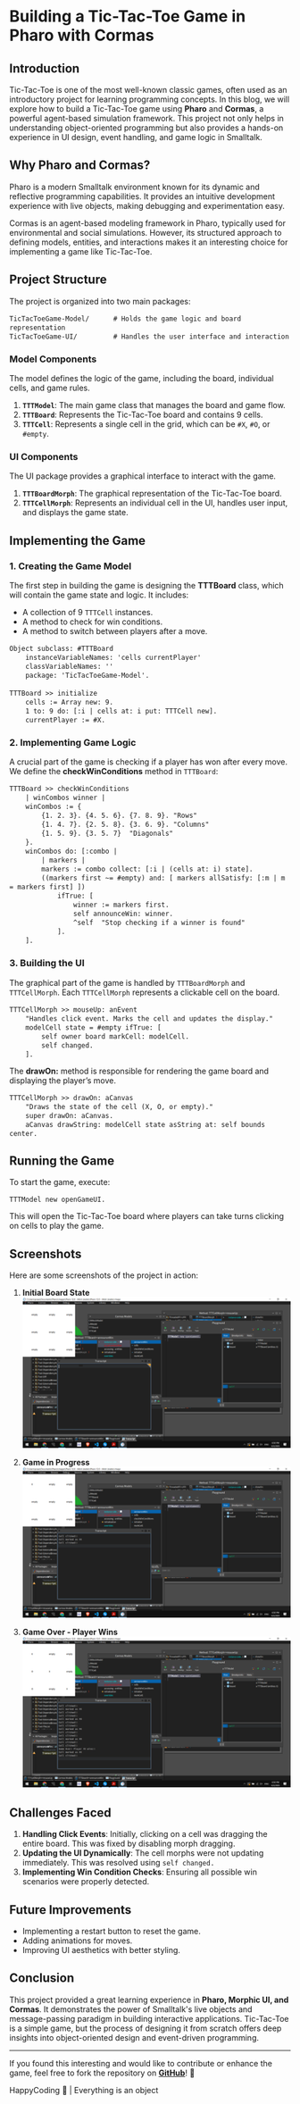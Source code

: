 # Building a Tic-Tac-Toe Game in Pharo with Cormas

## Introduction
Tic-Tac-Toe is one of the most well-known classic games, often used as an introductory project for learning programming concepts. In this blog, we will explore how to build a Tic-Tac-Toe game using **Pharo** and **Cormas**, a powerful agent-based simulation framework. This project not only helps in understanding object-oriented programming but also provides a hands-on experience in UI design, event handling, and game logic in Smalltalk.

## Why Pharo and Cormas?
Pharo is a modern Smalltalk environment known for its dynamic and reflective programming capabilities. It provides an intuitive development experience with live objects, making debugging and experimentation easy.

Cormas is an agent-based modeling framework in Pharo, typically used for environmental and social simulations. However, its structured approach to defining models, entities, and interactions makes it an interesting choice for implementing a game like Tic-Tac-Toe.

## Project Structure
The project is organized into two main packages:

```
TicTacToeGame-Model/      # Holds the game logic and board representation
TicTacToeGame-UI/         # Handles the user interface and interaction
```

### **Model Components**
The model defines the logic of the game, including the board, individual cells, and game rules.

1. **`TTTModel`**: The main game class that manages the board and game flow.
2. **`TTTBoard`**: Represents the Tic-Tac-Toe board and contains 9 cells.
3. **`TTTCell`**: Represents a single cell in the grid, which can be `#X`, `#O`, or `#empty`.

### **UI Components**
The UI package provides a graphical interface to interact with the game.

1. **`TTTBoardMorph`**: The graphical representation of the Tic-Tac-Toe board.
2. **`TTTCellMorph`**: Represents an individual cell in the UI, handles user input, and displays the game state.

## Implementing the Game
### 1. **Creating the Game Model**
The first step in building the game is designing the **TTTBoard** class, which will contain the game state and logic. It includes:
- A collection of 9 `TTTCell` instances.
- A method to check for win conditions.
- A method to switch between players after a move.

```smalltalk
Object subclass: #TTTBoard
    instanceVariableNames: 'cells currentPlayer'
    classVariableNames: ''
    package: 'TicTacToeGame-Model'.

TTTBoard >> initialize
    cells := Array new: 9.
    1 to: 9 do: [:i | cells at: i put: TTTCell new].
    currentPlayer := #X.
```

### 2. **Implementing Game Logic**
A crucial part of the game is checking if a player has won after every move. We define the **checkWinConditions** method in `TTTBoard`:

```smalltalk
TTTBoard >> checkWinConditions
    | winCombos winner |
    winCombos := {
        {1. 2. 3}. {4. 5. 6}. {7. 8. 9}. "Rows"
        {1. 4. 7}. {2. 5. 8}. {3. 6. 9}. "Columns"
        {1. 5. 9}. {3. 5. 7}  "Diagonals"
    }.
    winCombos do: [:combo |
        | markers |
        markers := combo collect: [:i | (cells at: i) state].
        ((markers first ~= #empty) and: [ markers allSatisfy: [:m | m = markers first] ])
            ifTrue: [
                winner := markers first.
                self announceWin: winner.
                ^self  "Stop checking if a winner is found"
            ].
    ].
```

### 3. **Building the UI**
The graphical part of the game is handled by `TTTBoardMorph` and `TTTCellMorph`. Each `TTTCellMorph` represents a clickable cell on the board.

```smalltalk
TTTCellMorph >> mouseUp: anEvent
    "Handles click event. Marks the cell and updates the display."
    modelCell state = #empty ifTrue: [
        self owner board markCell: modelCell.
        self changed.
    ].
```

The **drawOn:** method is responsible for rendering the game board and displaying the player’s move.

```smalltalk
TTTCellMorph >> drawOn: aCanvas
    "Draws the state of the cell (X, O, or empty)."
    super drawOn: aCanvas.
    aCanvas drawString: modelCell state asString at: self bounds center.
```

## Running the Game
To start the game, execute:
```smalltalk
TTTModel new openGameUI.
```
This will open the Tic-Tac-Toe board where players can take turns clicking on cells to play the game.

## Screenshots
Here are some screenshots of the project in action:

1. **Initial Board State**
   ![Screenshot 1](tictactoe1.png)

2. **Game in Progress**
   ![Screenshot 2](tictactoe2.png)

3. **Game Over - Player Wins**
   ![Screenshot 3](tictactoe3.png)

## Challenges Faced
1. **Handling Click Events**: Initially, clicking on a cell was dragging the entire board. This was fixed by disabling morph dragging.
2. **Updating the UI Dynamically**: The cell morphs were not updating immediately. This was resolved using `self changed.`
3. **Implementing Win Condition Checks**: Ensuring all possible win scenarios were properly detected.

## Future Improvements
- Implementing a restart button to reset the game.
- Adding animations for moves.
- Improving UI aesthetics with better styling.

## Conclusion
This project provided a great learning experience in **Pharo, Morphic UI, and Cormas**. It demonstrates the power of Smalltalk's live objects and message-passing paradigm in building interactive applications. Tic-Tac-Toe is a simple game, but the process of designing it from scratch offers deep insights into object-oriented design and event-driven programming.

---
If you found this interesting and would like to contribute or enhance the game, feel free to fork the repository on [**GitHub**](https://github.com/PrasannaPal21/Pharo-TicTacToeGame)! 🚀

HappyCoding 🚀 | Everything is an object

